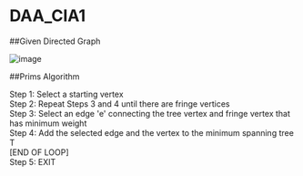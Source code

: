 # DAA_CIA1


##Given Directed Graph

![image](https://user-images.githubusercontent.com/73640313/213088607-75d70d92-a81b-4fb9-9eb6-fb954c756a09.png)


##Prims Algorithm

Step 1: Select a starting vertex  
Step 2: Repeat Steps 3 and 4 until there are fringe vertices  
Step 3: Select an edge 'e' connecting the tree vertex and fringe vertex that has minimum weight  
Step 4: Add the selected edge and the vertex to the minimum spanning tree T  
[END OF LOOP]  
Step 5: EXIT  

##

